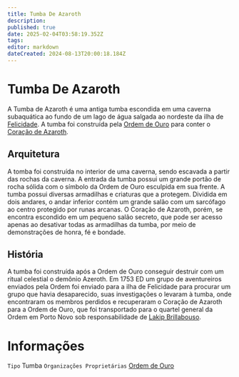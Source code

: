 ```yaml
---
title: Tumba De Azaroth
description: 
published: true
date: 2025-02-04T03:58:19.352Z
tags: 
editor: markdown
dateCreated: 2024-08-13T20:00:18.184Z
---
```


<!-- SUBTITLE: Visão geral sobre Tumba De Azaroth -->

# Tumba De Azaroth
A Tumba de Azaroth é uma antiga tumba escondida em uma caverna subaquática ao fundo de um lago de água salgada ao nordeste da ilha de [Felicidade](/lugares/plano-material/drafeon/sudeste-de-drafeon/felicidade#felicidade). A tumba foi construída pela [Ordem de Ouro](/faccoes/faccoes-independentes/ordem-de-ouro#ordem-de-ouro) para conter o [Coração de Azaroth](/itens/coracao-de-azaroth#coracao-de-azaroth).

## Arquitetura
A tomba foi construída no interior de uma caverna, sendo escavada a partir das rochas da caverna. A entrada da tumba possui um grande portão de rocha sólida com o símbolo da Ordem de Ouro esculpida em sua frente. A tumba possui diversas armadilhas e criaturas que a protegem. Dividida em dois andares, o andar inferior contém um grande salão com um sarcófago ao centro protegido por runas arcanas. O Coração de Azaroth, porém, se encontra escondido em um pequeno salão secreto, que pode ser acesso apenas ao desativar todas as armadilhas da tumba, por meio de demonstrações de honra, fé e bondade.

## História
A tumba foi construída após a Ordem de Ouro conseguir destruir com um ritual celestial o demônio Azeroth.
Em 1753 ED um grupo de aventureiros enviados pela Ordem foi enviado para a ilha de Felicidade para procurar um grupo que havia desaparecido, suas investigações o levaram à tumba, onde encontraram os membros perdidos e recuperaram o Coração de Azaroth para a Ordem de Ouro, que foi transportado para o quartel general da Ordem em Porto Novo sob responsabilidade de [Lakip Brillabouso](/individuos/lakip-brillabouso#lakip-brillabouso).

# Informações
`Tipo` Tumba
`Organizações Proprietárias` [Ordem de Ouro](/faccoes/faccoes-independentes/ordem-de-ouro#ordem-de-ouro)

